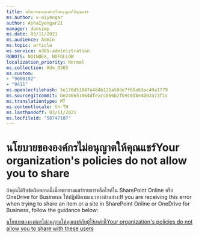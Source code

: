```yaml
---
title: นโยบายขององค์กรไม่อนุญาตให้คุณแชร์
ms.author: v-aiyengar
author: AshaIyengar21
manager: dansimp
ms.date: 03/11/2021
ms.audience: Admin
ms.topic: article
ms.service: o365-administration
ROBOTS: NOINDEX, NOFOLLOW
localization_priority: Normal
ms.collection: Adm_O365
ms.custom:
- "9000192"
- "9411"
ms.openlocfilehash: 5e178d51047a484b121a58de7f69a63ac49a1779
ms.sourcegitcommit: be246651064dfeacc866b2f69c0dbe4002a73f1c
ms.translationtype: MT
ms.contentlocale: th-TH
ms.lasthandoff: 03/11/2021
ms.locfileid: "50747107"
---
```

# <a name="your-organizations-policies-do-not-allow-you-to-share"></a><span data-ttu-id="a765b-102">นโยบายขององค์กรไม่อนุญาตให้คุณแชร์</span><span class="sxs-lookup"><span data-stu-id="a765b-102">Your organization's policies do not allow you to share</span></span>

<span data-ttu-id="a765b-103">ถ้าคุณได้รับข้อผิดพลาดนี้เมื่อพยายามแชร์รายการหรือไซต์ใน SharePoint Online หรือ OneDrive for Business ให้ปฏิบัติตามแนวทางด้านล่าง:</span><span class="sxs-lookup"><span data-stu-id="a765b-103">If you  are receiving this error when trying to share an item or a site in SharePoint Online or OneDrive for Business, follow the guidance below:</span></span>
 
[<span data-ttu-id="a765b-104">นโยบายขององค์กรไม่อนุญาตให้คุณแชร์กับผู้ใช้เหล่านี้</span><span class="sxs-lookup"><span data-stu-id="a765b-104">Your organization's policies do not allow you to share with these users</span></span>](https://docs.microsoft.com/sharepoint/troubleshoot/sharing-and-permissions/organization-policies-do-not-allow-you-to-share-with-users-error)